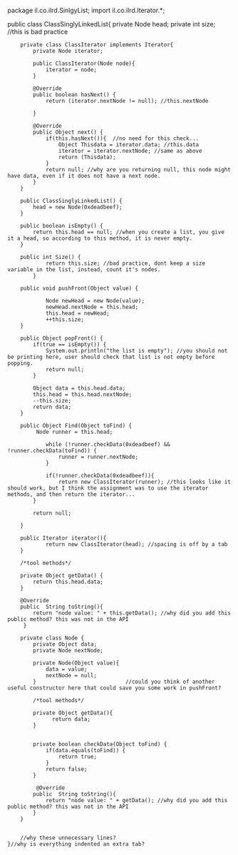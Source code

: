 package il.co.ilrd.SinlgyList;
import il.co.ilrd.Iterator.*;

public class ClassSinglyLinkedList{
        private Node head;
        private int size; //this is bad practice
        
        private class ClassIterator implements Iterator{
            private Node iterator;
            
            public ClassIterator(Node node){
                iterator = node;
            }
            
            @Override
            public boolean hasNext() {
                return (iterator.nextNode != null); //this.nextNode
                
            }
            
            @Override
            public Object next() {
                if(this.hasNext()){  //no need for this check...
                    Object Thisdata = iterator.data; //this.data
                    iterator = iterator.nextNode; //same as above
                    return (Thisdata);
                }
                return null; //why are you returning null, this node might have data, even if it does not have a next node.
            }
        }    
        
        public ClassSinglyLinkedList() {
            head = new Node(0xdeadbeef);
        }
        
        public boolean isEmpty() {
            return this.head == null; //when you create a list, you give it a head, so according to this method, it is never empty.
        }
        
        public int Size() {
                return this.size; //bad practice, dont keep a size variable in the list, instead, count it's nodes.
            }
        
        public void pushFront(Object value) {
                
                Node newHead = new Node(value);
                newHead.nextNode = this.head;
                this.head = newHead;
                ++this.size;
        }
        
        public Object popFront() {
            if(true == isEmpty()) {
                System.out.println("the list is empty"); //you should not be printing here, user should check that list is not empty before popping.
                return null;
            }
            
            Object data = this.head.data;
            this.head = this.head.nextNode;
            --this.size;
            return data;
        }
        
        public Object Find(Object toFind) {
             Node runner = this.head;

                while (!runner.checkData(0xdeadbeef) && !runner.checkData(toFind)) {
                    runner = runner.nextNode;
                }
                
                if(!runner.checkData(0xdeadbeef)){
                    return new ClassIterator(runner); //this looks like it should work, but I think the assignment was to use the iterator methods, and then return the iterator...
            }
        
            return null; 
            
        }
        
        public Iterator iterator(){
                return new ClassIterator(head); //spacing is off by a tab
        }
        
        /*tool methods*/
        
        private Object getData() {
            return this.head.data;
        }

        @Override
        public  String toString(){
            return "node value: " + this.getData(); //why did you add this public method? this was not in the API
         }
        
        private class Node {
            private Object data;
            private Node nextNode;
            
            private Node(Object value){
                data = value;
                nextNode = null;
            }                            //could you think of another useful constructor here that could save you some work in pushFront?
            
            /*tool methods*/
            
            private Object getData(){
                  return data;
            }
            
            
            private boolean checkData(Object toFind) {
                if(data.equals(toFind)) {
                    return true;
                }
                return false;
            }
            
             @Override
            public  String toString(){
                return "node value: " + getData(); //why did you add this public method? this was not in the API
            }
        }
        
        
        //why these unnecessary lines?
    }//why is everything indented an extra tab?

